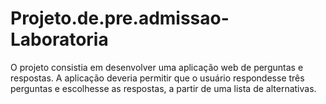 # Projeto.de.pre.admissao-Laboratoria
O projeto consistia em desenvolver uma aplicação web de perguntas e respostas. 
A aplicação deveria permitir que o usuário respondesse três perguntas e escolhesse as respostas, a partir de uma lista de alternativas.

